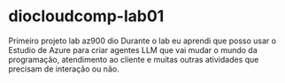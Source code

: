 # diocloudcomp-lab01
Primeiro projeto lab az900 dio
Durante o lab eu aprendi que posso usar o Estudio de Azure para criar agentes LLM que vai mudar o mundo da programação, atendimento ao cliente e muitas outras atividades que precisam de interação ou não.
